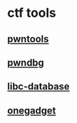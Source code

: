 # ctf tools

## [pwntools](ctf_tools_pwntools.md)

## [pwndbg](ctf_tools_pwndbg.md)

## [libc-database](ctf_tools_libc-database.md) 

## [onegadget](ctf_tools_onegadget.md)

